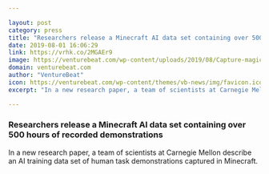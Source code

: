 ```yaml
---

layout: post
category: press
title: "Researchers release a Minecraft AI data set containing over 500 hours of recorded demonstrations"
date: 2019-08-01 16:06:29
link: https://vrhk.co/2MGAEr9
image: https://venturebeat.com/wp-content/uploads/2019/08/Capture-magic.jpg?w=1200&strip=all
domain: venturebeat.com
author: "VentureBeat"
icon: https://venturebeat.com/wp-content/themes/vb-news/img/favicon.ico
excerpt: "In a new research paper, a team of scientists at Carnegie Mellon describe an AI training data set of human task demonstrations captured in Minecraft."

---
```


### Researchers release a Minecraft AI data set containing over 500 hours of recorded demonstrations

In a new research paper, a team of scientists at Carnegie Mellon describe an AI training data set of human task demonstrations captured in Minecraft.